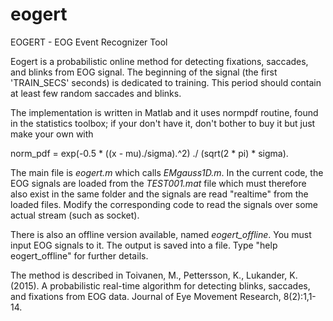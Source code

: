 eogert
======

EOGERT - EOG Event Recognizer Tool

Eogert is a probabilistic online method for detecting fixations, saccades, and blinks from EOG signal.
The beginning of the signal (the first 'TRAIN_SECS' seconds) is dedicated to training. This period should contain at least few random saccades and blinks.

The implementation is written in Matlab and it uses normpdf routine, found in the statistics toolbox; if your don't have it, don't bother to buy it but just make your own with 

norm_pdf = exp(-0.5 * ((x - mu)./sigma).^2) ./ (sqrt(2 * pi) * sigma).

The main file is *eogert.m* which calls *EMgauss1D.m*. In the current code, the EOG signals are loaded from the *TEST001.mat* file which must therefore also exist in the same folder 
and the signals are read "realtime" from the loaded files. Modify the corresponding code to read the signals over some actual stream (such as socket).

There is also an offline version available, named *eogert_offline*. You must input EOG signals to it. The output is saved into a file. Type "help eogert_offline" for further details.

The method is described in
Toivanen, M., Pettersson, K., Lukander, K. (2015). A probabilistic real-time algorithm for detecting blinks, saccades, and fixations from EOG data. Journal of Eye Movement Research, 8(2):1,1-14.
